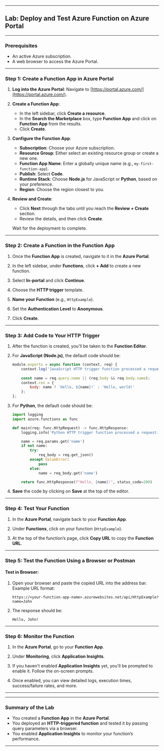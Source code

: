 
---
## **Lab: Deploy and Test Azure Function on Azure Portal**

---

### **Prerequisites**
- An active Azure subscription.
- A web browser to access the Azure Portal.

---

### **Step 1: Create a Function App in Azure Portal**
1. **Log into the Azure Portal**: Navigate to [https://portal.azure.com/](https://portal.azure.com/).
   
2. **Create a Function App**:
   - In the left sidebar, click **Create a resource**.
   - In the **Search the Marketplace** box, type **Function App** and click on **Function App** from the results.
   - Click **Create**.
   
3. **Configure the Function App**:
   - **Subscription**: Choose your Azure subscription.
   - **Resource Group**: Either select an existing resource group or create a new one.
   - **Function App Name**: Enter a globally unique name (e.g., `my-first-function-app`).
   - **Publish**: Select **Code**.
   - **Runtime Stack**: Choose **Node.js** for JavaScript or **Python**, based on your preference.
   - **Region**: Choose the region closest to you.
   
4. **Review and Create**:
   - Click **Next** through the tabs until you reach the **Review + Create** section.
   - Review the details, and then click **Create**.

   Wait for the deployment to complete.

---

### **Step 2: Create a Function in the Function App**
1. Once the **Function App** is created, navigate to it in the **Azure Portal**.
   
2. In the left sidebar, under **Functions**, click **+ Add** to create a new function.
   
3. Select **In-portal** and click **Continue**.
   
4. Choose the **HTTP trigger** template.
   
5. **Name your Function** (e.g., `HttpExample`).
   
6. Set the **Authentication Level** to **Anonymous**.
   
7. Click **Create**.

---

### **Step 3: Add Code to Your HTTP Trigger**
1. After the function is created, you'll be taken to the **Function Editor**.
   
2. For **JavaScript (Node.js)**, the default code should be:

   ```javascript
   module.exports = async function (context, req) {
       context.log('JavaScript HTTP trigger function processed a request.');
       
       const name = req.query.name || (req.body && req.body.name);
       context.res = {
           body: name ? `Hello, ${name}!` : 'Hello, world!'
       };
   };
   ```

3. For **Python**, the default code should be:

   ```python
   import logging
   import azure.functions as func

   def main(req: func.HttpRequest) -> func.HttpResponse:
       logging.info('Python HTTP trigger function processed a request.')

       name = req.params.get('name')
       if not name:
           try:
               req_body = req.get_json()
           except ValueError:
               pass
           else:
               name = req_body.get('name')

       return func.HttpResponse(f"Hello, {name}!", status_code=200)
   ```

4. **Save** the code by clicking on **Save** at the top of the editor.

---

### **Step 4: Test Your Function**
1. In the **Azure Portal**, navigate back to your **Function App**.
   
2. Under **Functions**, click on your function (`HttpExample`).
   
3. At the top of the function’s page, click **Copy URL** to copy the **Function URL**.

---

### **Step 5: Test the Function Using a Browser or Postman**
#### **Test in Browser**:
1. Open your browser and paste the copied URL into the address bar. 
   Example URL format:
   ```
   https://<your-function-app-name>.azurewebsites.net/api/HttpExample?name=John
   ```
   
2. The response should be:
   ```
   Hello, John!
   ```

---

### **Step 6: Monitor the Function**
1. In the **Azure Portal**, go to your **Function App**.
   
2. Under **Monitoring**, click **Application Insights**.
   
3. If you haven't enabled **Application Insights** yet, you'll be prompted to enable it. Follow the on-screen prompts.
   
4. Once enabled, you can view detailed logs, execution times, success/failure rates, and more.

---

---

### **Summary of the Lab**
- You created a **Function App** in the **Azure Portal**.
- You deployed an **HTTP-triggered function** and tested it by passing query parameters via a browser.
- You enabled **Application Insights** to monitor your function’s performance.

---
